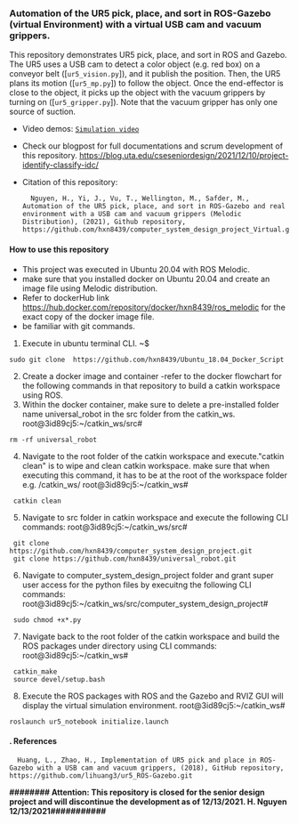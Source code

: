 ### Automation of the UR5 pick, place, and sort in ROS-Gazebo (virtual Environment) with a virtual USB cam and vacuum grippers. 

This repository demonstrates UR5 pick, place, and sort in ROS and Gazebo. The UR5 uses a USB cam to detect a color object (e.g. red box) on a conveyor belt ([`ur5_vision.py`]), and it publish the position. Then, the UR5 plans its motion ([`ur5_mp.py`]) to follow the object. Once the end-effector is close to the object, it picks up the object with the vacuum grippers by turning on ([`ur5_gripper.py`]). Note that the vacuum gripper has only one source of suction. 

- Video demos:
  [`Simulation video`](https://www.youtube.com/watch?v=Yj5DEocFa48)
  
- Check our blogpost for full documentations and scrum development of this repository.
  https://blog.uta.edu/cseseniordesign/2021/12/10/project-identify-classify-idc/

- Citation of this repository: 
  ```
    Nguyen, H., Yi, J., Vu, T., Wellington, M., Safder, M., Automation of the UR5 pick, place, and sort in ROS-Gazebo and real environment with a USB cam and vacuum grippers (Melodic Distribution), (2021), Github repository, https://github.com/hxn8439/computer_system_design_project_Virtual.git
  ```
#### How to use this repository
- This project was executed in Ubuntu 20.04 with ROS Melodic.
- make sure that you installed docker on Ubuntu 20.04 and create an image file using Melodic distribution. 
- Refer to dockerHub link https://hub.docker.com/repository/docker/hxn8439/ros_melodic for the exact copy of the docker image file. 
- be familiar with git commands. 

1. Execute in ubuntu terminal CLI.
~$ 
```
sudo git clone  https://github.com/hxn8439/Ubuntu_18.04_Docker_Script
```
2. Create a docker image and container -refer to the docker flowchart for the following commands in that repository to build a catkin workspace using ROS.
3. Within the docker container, make sure to delete a pre-installed folder name universal_robot in the src folder from the catkin_ws. 
root@3id89cj5:~/catkin_ws/src#
```
rm -rf universal_robot
```
4. Navigate to the root folder of the catkin workspace and execute."catkin clean" is to wipe and clean catkin workspace. make sure that when executing this command, it has to be at the root of the workspace folder e.g. /catkin_ws/ 
root@3id89cj5:~/catkin_ws#
```
 catkin clean
```
5. Navigate to src folder in catkin workspace and execute the following CLI commands:
root@3id89cj5:~/catkin_ws/src#
 ```
  git clone https://github.com/hxn8439/computer_system_design_project.git 
  git clone https://github.com/hxn8439/universal_robot.git
 ```
6. Navigate to computer_system_design_project folder and grant super user access for the python files by execuitng the following CLI commands:
root@3id89cj5:~/catkin_ws/src/computer_system_design_project# 
```
 sudo chmod +x*.py
```
7. Navigate back to the root folder of the catkin workspace and build the ROS packages under directory using CLI commands:
root@3id89cj5:~/catkin_ws#
  ```
   catkin_make
   source devel/setup.bash  
  ```
8. Execute the ROS packages with ROS and the Gazebo and RVIZ GUI will display the virtual simulation environment. 
root@3id89cj5:~/catkin_ws# 
  ```
  roslaunch ur5_notebook initialize.launch 
  ```
#### . References 
  ```
    Huang, L., Zhao, H., Implementation of UR5 pick and place in ROS-Gazebo with a USB cam and vacuum grippers, (2018), GitHub repository, https://github.com/lihuang3/ur5_ROS-Gazebo.git
  ```

__######## Attention: This repository is closed for the senior design project and will discontinue the development as of 12/13/2021. H. Nguyen 12/13/2021###########__
